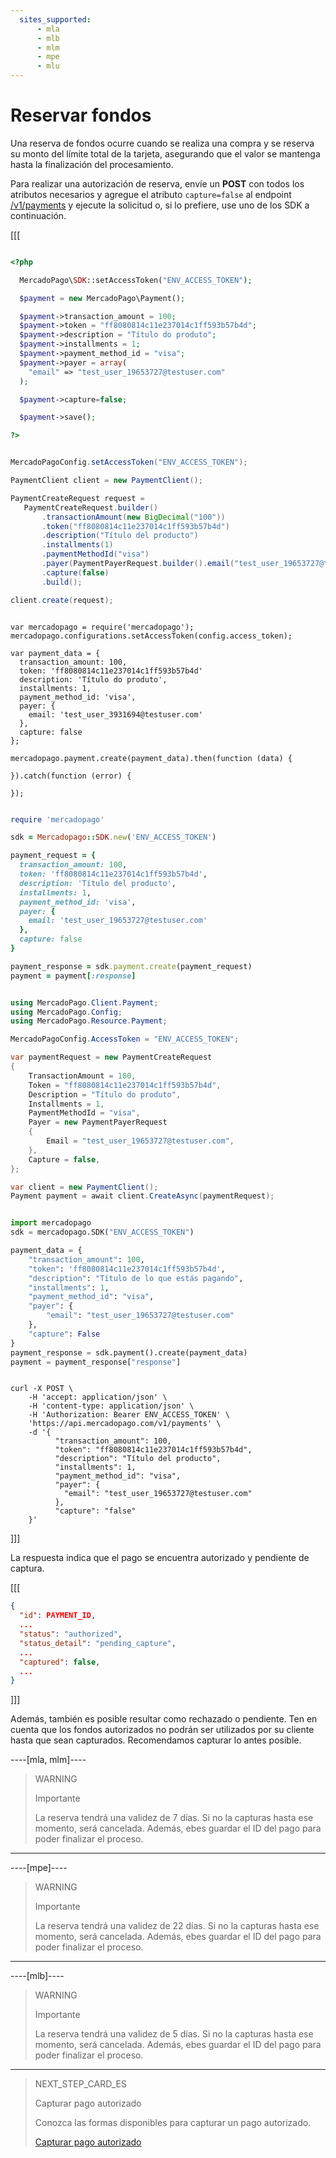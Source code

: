 ```yaml
---
  sites_supported:
      - mla
      - mlb
      - mlm
      - mpe
      - mlu
---
```


# Reservar fondos

Una reserva de fondos ocurre cuando se realiza una compra y se reserva su monto del límite total de la tarjeta, asegurando que el valor se mantenga hasta la finalización del procesamiento.

Para realizar una autorización de reserva, envíe un **POST** con todos los atributos necesarios y agregue el atributo `capture=false` al endpoint [/v1/payments](/developers/es/reference/payments/_payments/post) y ejecute la solicitud o, si lo prefiere, use uno de los SDK a continuación.

[[[
```php

<?php

  MercadoPago\SDK::setAccessToken("ENV_ACCESS_TOKEN");

  $payment = new MercadoPago\Payment();

  $payment->transaction_amount = 100;
  $payment->token = "ff8080814c11e237014c1ff593b57b4d";
  $payment->description = "Título do produto";
  $payment->installments = 1;
  $payment->payment_method_id = "visa";
  $payment->payer = array(
    "email" => "test_user_19653727@testuser.com"
  );

  $payment->capture=false;

  $payment->save();

?>
```
```java

MercadoPagoConfig.setAccessToken("ENV_ACCESS_TOKEN");

PaymentClient client = new PaymentClient();

PaymentCreateRequest request =
   PaymentCreateRequest.builder()
       .transactionAmount(new BigDecimal("100"))
       .token("ff8080814c11e237014c1ff593b57b4d")
       .description("Título del producto")
       .installments(1)
       .paymentMethodId("visa")
       .payer(PaymentPayerRequest.builder().email("test_user_19653727@testuser.com").build())
       .capture(false)
       .build();

client.create(request);

```
```node

var mercadopago = require('mercadopago');
mercadopago.configurations.setAccessToken(config.access_token);

var payment_data = {
  transaction_amount: 100,
  token: 'ff8080814c11e237014c1ff593b57b4d'
  description: 'Título do produto',
  installments: 1,
  payment_method_id: 'visa',
  payer: {
    email: 'test_user_3931694@testuser.com'
  },
  capture: false
};

mercadopago.payment.create(payment_data).then(function (data) {

}).catch(function (error) {

});

```
```ruby

require 'mercadopago'

sdk = Mercadopago::SDK.new('ENV_ACCESS_TOKEN')

payment_request = {
  transaction_amount: 100,
  token: 'ff8080814c11e237014c1ff593b57b4d',
  description: 'Título del producto',
  installments: 1,
  payment_method_id: 'visa',
  payer: {
    email: 'test_user_19653727@testuser.com'
  },
  capture: false
}

payment_response = sdk.payment.create(payment_request)
payment = payment[:response]
```
```csharp

using MercadoPago.Client.Payment;
using MercadoPago.Config;
using MercadoPago.Resource.Payment;

MercadoPagoConfig.AccessToken = "ENV_ACCESS_TOKEN";

var paymentRequest = new PaymentCreateRequest
{
    TransactionAmount = 100,
    Token = "ff8080814c11e237014c1ff593b57b4d",
    Description = "Título do produto",
    Installments = 1,
    PaymentMethodId = "visa",
    Payer = new PaymentPayerRequest
    {
        Email = "test_user_19653727@testuser.com",
    },
    Capture = false,
};

var client = new PaymentClient();
Payment payment = await client.CreateAsync(paymentRequest);
```
```python

import mercadopago
sdk = mercadopago.SDK("ENV_ACCESS_TOKEN")

payment_data = {
    "transaction_amount": 100,
    "token": 'ff8080814c11e237014c1ff593b57b4d',
    "description": "Título de lo que estás pagando",
    "installments": 1,
    "payment_method_id": "visa",
    "payer": {
        "email": "test_user_19653727@testuser.com"
    },
    "capture": False
}
payment_response = sdk.payment().create(payment_data)
payment = payment_response["response"]
```
```curl

curl -X POST \
    -H 'accept: application/json' \
    -H 'content-type: application/json' \
    -H 'Authorization: Bearer ENV_ACCESS_TOKEN' \
    'https://api.mercadopago.com/v1/payments' \
    -d '{
          "transaction_amount": 100,
          "token": "ff8080814c11e237014c1ff593b57b4d",
          "description": "Título del producto",
          "installments": 1,
          "payment_method_id": "visa",
          "payer": {
            "email": "test_user_19653727@testuser.com"
          },
          "capture": "false"
    }'
```
]]]

La respuesta indica que el pago se encuentra autorizado y pendiente de captura.

[[[
```json
{
  "id": PAYMENT_ID,
  ...
  "status": "authorized",
  "status_detail": "pending_capture",
  ...
  "captured": false,
  ...
}
```
]]]


Además, también es posible resultar como rechazado o pendiente. Ten en cuenta que los fondos autorizados no podrán ser utilizados por su cliente hasta que sean capturados. Recomendamos capturar lo antes posible.

----[mla, mlm]----
> WARNING
>
> Importante
>
> La reserva tendrá una validez de 7 días. Si no la capturas hasta ese momento, será cancelada. Además, ebes guardar el ID del pago para poder finalizar el proceso.
------------

----[mpe]----
> WARNING
>
> Importante
>
> La reserva tendrá una validez de 22 días. Si no la capturas hasta ese momento, será cancelada. Además, ebes guardar el ID del pago para poder finalizar el proceso.
------------

----[mlb]----
> WARNING
>
> Importante
>
> La reserva tendrá una validez de 5 días. Si no la capturas hasta ese momento, será cancelada. Además, ebes guardar el ID del pago para poder finalizar el proceso.
------------

> NEXT_STEP_CARD_ES
>
> Capturar pago autorizado
>
> Conozca las formas disponibles para capturar un pago autorizado.
>
> [Capturar pago autorizado](/developers/es/docs/checkout-api/payment-management/capture-authorized-payment)
